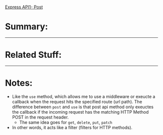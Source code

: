 [Express API1- Post ](https://expressjs.com/en/5x/api.html#app.post.method)
# Summary:
---
# Related Stuff:
---
# Notes:
- Like the `use` method, which allows me to use a middleware or exeucte a callback when the request hits the specified route (url path). The difference between `post` and `use` is that post api method only exeuctes the callback if the incoming request has the matching HTTP Method POST in the request header.
	- The same idea goes for `get`, `delete`, `put`, `patch`
 - In other words, it acts like a filter (filters for HTTP methods).